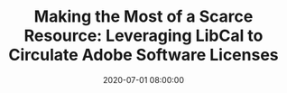 ---
layout: poster
title: "Making the Most of a Scarce Resource: Leveraging LibCal to Circulate Adobe Software Licenses"
description: "Adobe (Photoshop, Illustrator, Creative Cloud, etc.) licenses are expensive and many institutions have to ration access to them. But many users are eager for access to their powerful software, and often need access only for a short time. Using open-source software that we will share with you, we use the Adobe User Management API to turn Adobe licenses on and off for users who reserve access to the software using LibCal’s “Equipment Checkout” feature. If a license is available (not checked out), users can get short-term access to the software almost instantaneously and without direct intervention by library staff. This lets us maintain an affordable number of licenses and legally and efficiently share them among students, faculty, and staff. This open source solution can also be used with other licenses that can be managed by an API."
date: 2020-07-01 08:00:00
speaker-data: [41, 14]
presenters:
  - {
      name: Ken Irwin,
      bio: "Ken Irwin is a Web Services Librarian at Miami University. He is interested in developing open-source solutions to solve challenging library issues and to make the most of our resources.",
      institution: "Miami University"
    }
  - {
      name: Michael Bomholt,
      bio: "Mike Bomholt is a Technology Development Manager at Miami University. He specializes in endpoint device and software management.",
      institution: "Miami University",
    }
video: "//www.youtube.com/embed/{video-id}"
session-contents:
 - type: video
   url: //www.youtube.com/embed/HdbQgiJMIGM
   title: Intro Video
 - type: image
   url: /img/posters/software-checkout.png
   title: Software Checkout Workflow
   alt: 
   text-description: "<ol><li>User checks software in/out in LibCal</li><li>The app fetches current LibCal checkouts</li><li>The app fetches current permissions from Adobe</li><li>The app compares list</li><li>The app pushes changes to the Adobe API</li><li>Adobe allows access to user</li></ol>"
supplemental-docs:
 - type: pdf
   url: /docs/my-handout.pdf
   title: Sample Handout
 - type: website
   url: https://example.com/nifty-widget
   title: NiftyWidget we used to make it better!
isStaticPost: false
published: true
---